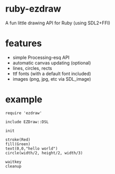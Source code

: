 # ruby-ezdraw
A fun little drawing API for Ruby (using SDL2+FFI)

# features
- simple Processing-esq API
- automatic canvas updating (optional)
- lines, circles, rects
- ttf fonts (with a default font included)
- images (png, jpg, etc via SDL_image)

# example
    require 'ezdraw'
    
    include EZDraw::DSL
    
    init
    
    stroke(Red)
    fill(Green)
    text(0,0,"hello world")
    circle(width/2, height/2, width/3)
    
    waitkey
    cleanup
